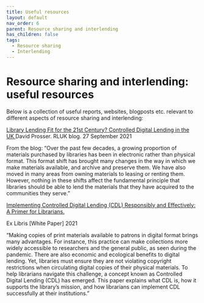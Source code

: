```yaml
---
title: Useful resources
layout: default
nav_order: 6
parent: Resource sharing and interlending
has_children: false
tags:
  - Resource sharing
  - Interlending
---
```


# Resource sharing and interlending: useful resources

Below is a collection of useful reports, websites, blogposts etc. relevant to different aspects of resource sharing and interlending:

[Library Lending Fit for the 21st Century? Controlled Digital Lending in the UK ](https://www.rluk.ac.uk/library-lending-fit-for-the-21st-century-controlled-digital-lending-in-the-uk/)David Prosser. RLUK blog. 27 September 2021

From the blog: “Over the past few decades, a growing proportion of materials purchased by libraries has been in electronic rather than physical format. This format shift has brought many changes in the way in which we make materials available, and archive and preserve them. We have also moved in many areas from owning materials to leasing or renting them. However, nothing in these shifts affect the fundamental principle that libraries should be able to lend the materials that they have acquired to the communities they serve.”

[Implementing Controlled Digital Lending (CDL) Responsibly and Effectively: A Primer for Librarians.](https://page.exlibrisgroup.com/hubfs/HQ_General/Ex%20Libris%20Controlled%20Digital%20Lending%20White%20Paper.pdf?hsLang=en)

Ex Libris \[White Paper] 2021

“Making copies of print materials available to patrons in digital format brings many advantages. For instance, this practice can make collections more widely accessible to researchers and the general public, as seen during the pandemic. There are also economic and ecological benefits to digital lending. Yet, libraries must ensure they are not violating copyright restrictions when circulating digital copies of their physical materials. To help librarians navigate this challenge, a concept known as Controlled Digital Lending (CDL) has emerged. This paper explains what CDL is, how it supports the library’s mission, and how librarians can implement CDL successfully at their institutions.”
